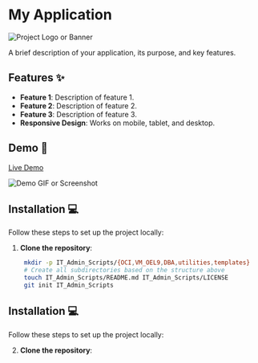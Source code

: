 # My Application

![Project Logo or Banner](https://via.placeholder.com/800x400?text=My+Application) <!-- Replace with your image -->

A brief description of your application, its purpose, and key features.

## Features ✨

- **Feature 1**: Description of feature 1.
- **Feature 2**: Description of feature 2.
- **Feature 3**: Description of feature 3.
- **Responsive Design**: Works on mobile, tablet, and desktop.

## Demo 🚀

[Live Demo](#) <!-- Replace with your demo link -->

![Demo GIF or Screenshot](https://via.placeholder.com/600x300?text=Demo+GIF/Screenshot) <!-- Add a preview -->

## Installation 💻

Follow these steps to set up the project locally:

1. **Clone the repository**:
   ```bash
    mkdir -p IT_Admin_Scripts/{OCI,VM_OEL9,DBA,utilities,templates}
    # Create all subdirectories based on the structure above
    touch IT_Admin_Scripts/README.md IT_Admin_Scripts/LICENSE
    git init IT_Admin_Scripts


## Installation 💻

Follow these steps to set up the project locally:

2. **Clone the repository**:




